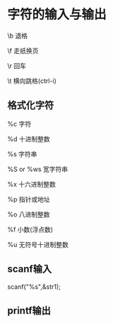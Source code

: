 # 字符的输入与输出
\b 退格  

\f 走纸换页  

\r 回车  

\t 横向跳格(ctrl-i)

## 格式化字符
%c 字符  

%d 十进制整数  

%s 字符串

%S or %ws 宽字符串  

%x 十六进制整数  

%p 指针或地址

%o	八进制整数

%f	小数(浮点数)

%u	无符号十进制整数



## scanf输入
scanf("%s",&str1);

## printf输出